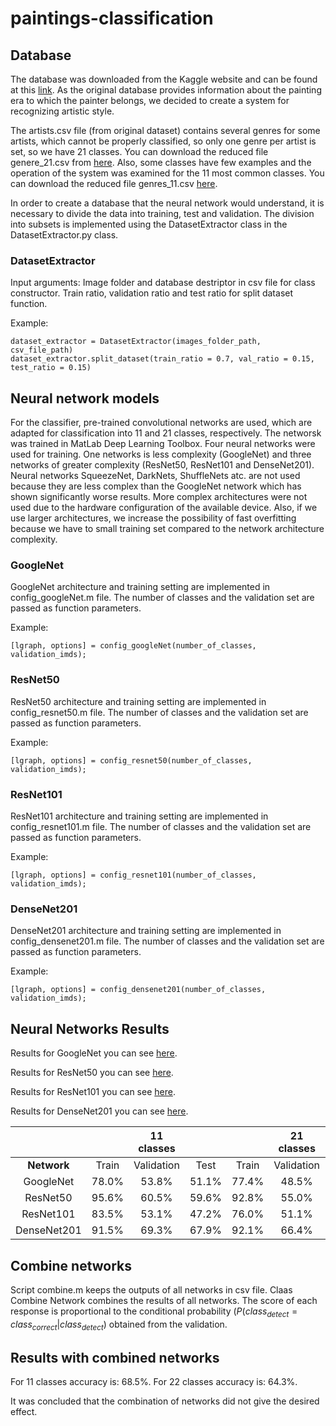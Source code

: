 # paintings-classification

## Database
The database was downloaded from the Kaggle website and can be found at this [link](https://www.kaggle.com/ikarus777/best-artworks-of-all-time). As the original database provides information about the painting era to which the painter belongs, we decided to create a system for recognizing artistic style.  

The artists.csv file (from original dataset) contains several genres for some artists, which cannot be properly classified, so only one genre per artist is set, so we have 21 classes. You can download the reduced file genere_21.csv from [here](https://drive.google.com/file/d/14OW_zfs2XDyGPyiTTCNbT_BKv18obw_v/view?usp=sharing
). Also, some classes have few examples and the operation of the system was examined for the 11 most common classes. You can download the reduced file genres_11.csv [here](https://drive.google.com/file/d/142w6ZCeTfe_k9Q-7pfv8q5_cFNuCsqxa/view?usp=sharing).

In order to create a database that the neural network would understand, it is necessary to divide the data into training, test and validation. The division into subsets is implemented using the DatasetExtractor class in the DatasetExtractor.py class.

### DatasetExtractor
Input arguments:
Image folder and database destriptor in csv file for class constructor. Train ratio, validation ratio and test ratio for split dataset function.

Example:
```
dataset_extractor = DatasetExtractor(images_folder_path, csv_file_path)
dataset_extractor.split_dataset(train_ratio = 0.7, val_ratio = 0.15, test_ratio = 0.15)
```

## Neural network models
For the classifier, pre-trained convolutional networks are used, which are adapted for classification into 11 and 21 classes, respectively. The networsk was trained in MatLab Deep Learning Toolbox. Four neural networks were used for training. One networks is less complexity (GoogleNet) and three networks of greater complexity (ResNet50, ResNet101 and DenseNet201). Neural networks SqueezeNet, DarkNets, ShuffleNets atc. are not used because they are less complex than the GoogleNet network which has shown significantly worse results. More complex architectures were not used due to the hardware configuration of the available device. Also, if we use larger architectures, we increase the possibility of fast overfitting because we have to small training set compared to the network architecture complexity.

### GoogleNet
GoogleNet architecture and training setting are implemented in config_googleNet.m file. The number of classes and the validation set are passed as function parameters. 

Example:
```
[lgraph, options] = config_googleNet(number_of_classes, validation_imds);
```

### ResNet50
ResNet50 architecture and training setting are implemented in config_resnet50.m file. The number of classes and the validation set are passed as function parameters.  

Example:
```
[lgraph, options] = config_resnet50(number_of_classes, validation_imds);
```

### ResNet101
ResNet101 architecture and training setting are implemented in config_resnet101.m file. The number of classes and the validation set are passed as function parameters.  

Example:
```
[lgraph, options] = config_resnet101(number_of_classes, validation_imds);
```

### DenseNet201
DenseNet201 architecture and training setting are implemented in config_densenet201.m file. The number of classes and the validation set are passed as function parameters. 

Example:
```
[lgraph, options] = config_densenet201(number_of_classes, validation_imds);
```

## Neural Networks Results
Results for GoogleNet you can see [here](https://drive.google.com/drive/folders/1DnWrwS7fTQPFDJ3YzBPYe82oTdysp-Y1?usp=sharing).

Results for ResNet50 you can see [here](https://drive.google.com/drive/folders/1MA3GT-hBS6X_8dl0Wb39DeMGDJF3qyvx?usp=sharing).

Results for ResNet101 you can see [here](https://drive.google.com/drive/folders/1-HS6x6vj2O_3BqYOQz-ZQNCnMjtqRGSx?usp=sharing).

Results for DenseNet201 you can see [here](https://drive.google.com/drive/folders/1xoEF8EdkVa63u05bvvNCUphz_nPY_s7S?usp=sharing).

|                    |            | 11 classes |      |            | 21 classes |      |
|:------------------:|:----------:|:----------:|:----:|:----------:|:----------:|:----:|
|**Network**         | Train      | Validation | Test | Train      | Validation | Test |
| GoogleNet          | 78.0%      | 53.8%      | 51.1%| 77.4%      | 48.5%      | 46.9%|
| ResNet50           | 95.6%      | 60.5%      | 59.6%| 92.8%      | 55.0%      | 52.2%|
| ResNet101          | 83.5%      | 53.1%      | 47.2%| 76.0%      | 51.1%      | 47.5%|
| DenseNet201        | 91.5%      | 69.3%      | 67.9%| 92.1%      | 66.4%      | 63.2%|

## Combine networks
Script combine.m keeps the outputs of all networks in csv file. Claas Combine Network combines the results of all networks. The score of each response is proportional to the conditional probability ($P(class_{detect} = class_{correct}|class_{detect}$) obtained from the validation.

## Results with combined networks
For 11 classes accuracy is: 68.5%.
For 22 classes accuracy is: 64.3%.

It was concluded that the combination of networks did not give the desired effect.